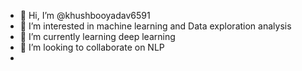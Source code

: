 - 👋 Hi, I’m @khushbooyadav6591
- 👀 I’m interested in machine learning and Data exploration analysis
- 🌱 I’m currently learning deep learning
- 💞️ I’m looking to collaborate on NLP
- 

<!---
khushbooyadav6591/khushbooyadav6591 is a ✨ special ✨ repository because its `README.md` (this file) appears on your GitHub profile.
You can click the Preview link to take a look at your changes.
--->
